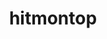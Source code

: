 ---
id: 237
title: hitmontop
types: [fighting]
image: https://raw.githubusercontent.com/PokeAPI/sprites/master/sprites/pokemon/237.png
---